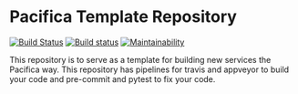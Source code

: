 # Pacifica Template Repository
[![Build Status](https://travis-ci.org/pacifica/template-repository.svg?branch=master)](https://travis-ci.org/pacifica/template-repository)
[![Build status](https://ci.appveyor.com/api/projects/status/eg2r1y37yvxi0b5p?svg=true)](https://ci.appveyor.com/project/dmlb2000/template-repository)
[![Maintainability](https://api.codeclimate.com/v1/badges/f2dba248b1a7966e5a49/maintainability)](https://codeclimate.com/github/pacifica/template-repository/maintainability)

This repository is to serve as a template for building new
services the Pacifica way. This repository has pipelines
for travis and appveyor to build your code and pre-commit
and pytest to fix your code.
